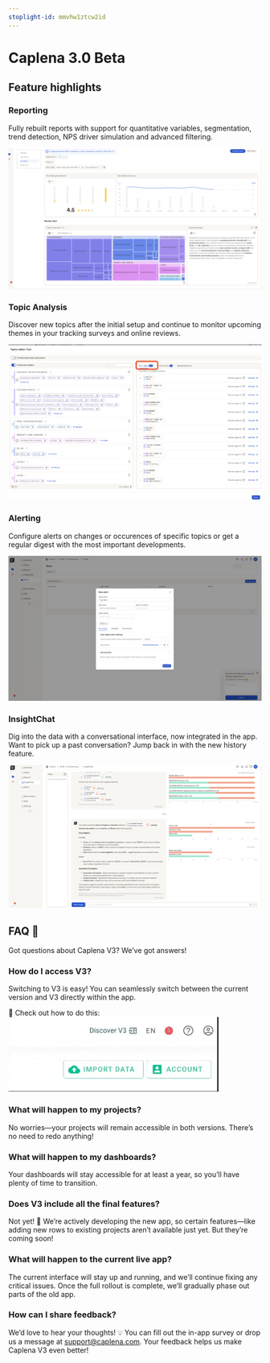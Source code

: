 ```yaml
---
stoplight-id: mmvhw1ztcw2id
---
```


# Caplena 3.0 Beta

<!--TODO: Link video once finished-->

## Feature highlights

### Reporting

Fully rebuilt reports with support for quantitative variables, segmentation, trend detection, NPS driver simulation and advanced filtering.

![Screenshot 2025-03-13 at 17.58.18.png](<../assets/images/Screenshot 2025-03-13 at 17.58.18.png>)



### Topic Analysis

Discover new topics after the initial setup and continue to monitor upcoming themes in your tracking surveys and online reviews.

![Screenshot 2025-03-13 at 17.59.36.png](<../assets/images/Screenshot 2025-03-13 at 17.59.36.png>)


### Alerting

Configure alerts on changes or occurences of specific topics or get a regular digest with the most important developments.

![Screenshot 2025-03-13 at 18.01.18.png](<../assets/images/Screenshot 2025-03-13 at 18.01.18.png>)


### InsightChat

Dig into the data with a conversational interface, now integrated in the app. Want to pick up a past conversation? Jump back in with the new history feature.

![Screenshot 2025-03-13 at 18.03.16.png](<../assets/images/Screenshot 2025-03-13 at 18.03.16.png>)



## FAQ 🚀

Got questions about Caplena V3? We’ve got answers! 

### How do I access V3?
Switching to V3 is easy! You can seamlessly switch between the current version and V3 directly within the app.

📌 Check out how to do this:
![Caplena_How_To_access_V3.gif](../assets/images/Caplena_How_To_access_V3.gif)



### What will happen to my projects?
No worries—your projects will remain accessible in both versions. There’s no need to redo anything!

### What will happen to my dashboards?
Your dashboards will stay accessible for at least a year, so you’ll have plenty of time to transition.

### Does V3 include all the final features?
Not yet! 🚧 We’re actively developing the new app, so certain features—like adding new rows to existing projects aren’t available just yet. But they’re coming soon!

### What will happen to the current live app?
The current interface will stay up and running, and we’ll continue fixing any critical issues. Once the full rollout is complete, we’ll gradually phase out parts of the old app.


### How can I share feedback?
We’d love to hear your thoughts! 💡 You can fill out the in-app survey or drop us a message at support@caplena.com. Your feedback helps us make Caplena V3 even better!
